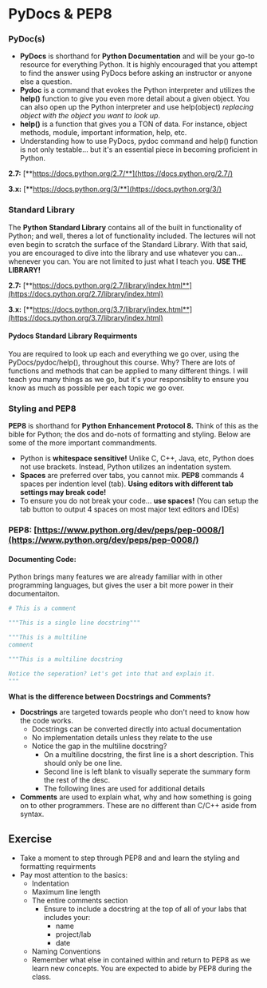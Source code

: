 # PyDocs & PEP8

### PyDoc\(s\)

* **PyDocs** is shorthand for **Python Documentation** and will be your go-to resource for everything Python. It is highly encouraged that you attempt to find the answer using PyDocs before asking an instructor or anyone else a question.
* **Pydoc** is a command that evokes the Python interpreter and utilizes the **help\(\)** function to give you even more detail about a given object. You can also open up the Python interpreter and use help\(object\) _replacing object with the object you want to look up_.
* **help\(\)** is a function that gives you a TON of data. For instance, object methods, module, important information, help, etc.
* Understanding how to use PyDocs, pydoc command and help\(\) function is not only testable... but it's an essential piece in becoming proficient in Python.

**2.7:** [**https://docs.python.org/2.7/**](https://docs.python.org/2.7/)

**3.x:** [**https://docs.python.org/3/**](https://docs.python.org/3/)

### Standard Library

The **Python Standard Library** contains all of the built in functionality of Python; and well, theres a lot of functionality included. The lectures will not even begin to scratch the surface of the Standard Library. With that said, you are encouraged to dive into the library and use whatever you can... whenever you can. You are not limited to just what I teach you. **USE THE LIBRARY!**

**2.7:** [**https://docs.python.org/2.7/library/index.html**](https://docs.python.org/2.7/library/index.html)

**3.x:** [**https://docs.python.org/3.7/library/index.html**](https://docs.python.org/3.7/library/index.html)

#### Pydocs Standard Library Requirments

You are required to look up each and everything we go over, using the PyDocs/pydoc/help\(\), throughout this course. Why? There are lots of functions and methods that can be applied to many different things. I will teach you many things as we go, but it's your responsiblity to ensure you know as much as possible per each topic we go over.

### Styling and PEP8

**PEP8** is shorthand for **Python Enhancement Protocol 8.** Think of this as the bible for Python; the dos and do-nots of formatting and styling. Below are some of the more important commandments.

* Python is **whitespace sensitive!** Unlike C, C++, Java, etc, Python does not use brackets. Instead, Python utilizes an indentation system. 
* **Spaces** are preferred over tabs, you cannot mix. **PEP8** commands 4 spaces per indention level \(tab\). **Using editors with different tab settings may break code!**
* To ensure you do not break your code... **use spaces!** \(You can setup the tab button to output 4 spaces on most major text editors and IDEs\)

### PEP8: [https://www.python.org/dev/peps/pep-0008/](https://www.python.org/dev/peps/pep-0008/)

#### Documenting Code:

Python brings many features we are already familiar with in other programming languages, but gives the user a bit more power in their documentaiton.

```python
# This is a comment
```

```python
"""This is a single line docstring"""
```

```python
"""This is a multiline 
comment
```

```python
"""This is a multiline docstring

Notice the seperation? Let's get into that and explain it. 
"""
```

**What is the difference between Docstrings and Comments?**

* **Docstrings** are targeted towards people who don't need to know how the code works. 
  * Docstrings can be converted directly into actual documentation
  * No implementation details unless they relate to the use
  * Notice the gap in the multiline docstring? 
    * On a multiline docstring, the first line is a short description. This should only be one line. 
    * Second line is left blank to visually seperate the summary form the rest of the desc.
    * The following lines are used for additional details
* **Comments** are used to explain what, why and how something is going on to other programmers. These are no different than C/C++ aside from syntax.  

## Exercise

* Take a moment to step through PEP8 and and learn the styling and formatting requirments
* Pay most attention to the basics:
  * Indentation
  * Maximum line length
  * The entire comments section
    * Ensure to include a docstring at the top of all of your labs that includes your:
      * name
      * project/lab
      * date
  * Naming Conventions
  * Remember what else in contained within and return to PEP8 as we learn new concepts. You are expected to abide by PEP8 during the class. 

